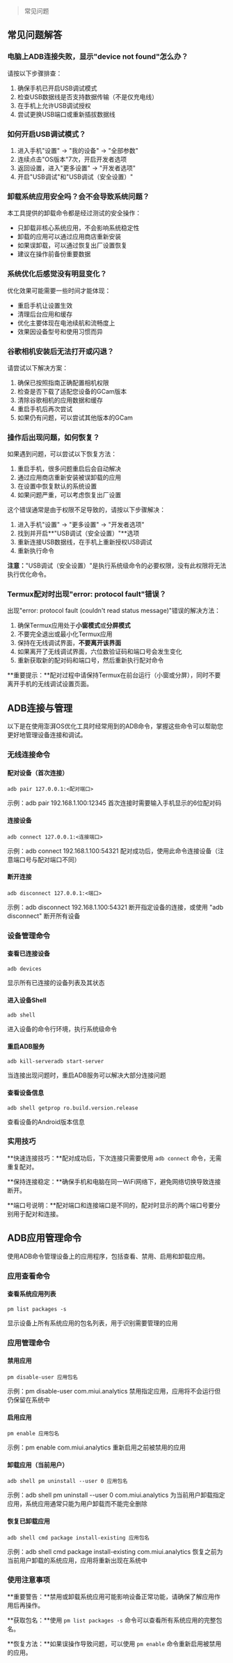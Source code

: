 > 常见问题

## 常见问题解答

### 电脑上ADB连接失败，显示"device not found"怎么办？

请按以下步骤排查：

1. 确保手机已开启USB调试模式
2. 检查USB数据线是否支持数据传输（不是仅充电线）
3. 在手机上允许USB调试授权
4. 尝试更换USB端口或重新插拔数据线

### 如何开启USB调试模式？

1. 进入手机"设置" → "我的设备" → "全部参数"
2. 连续点击"OS版本"7次，开启开发者选项
3. 返回设置，进入"更多设置" → "开发者选项"
4. 开启"USB调试"和"USB调试（安全设置）"

### 卸载系统应用安全吗？会不会导致系统问题？

本工具提供的卸载命令都是经过测试的安全操作：

- 只卸载非核心系统应用，不会影响系统稳定性
- 卸载的应用可以通过应用商店重新安装
- 如果误卸载，可以通过恢复出厂设置恢复
- 建议在操作前备份重要数据

### 系统优化后感觉没有明显变化？

优化效果可能需要一些时间才能体现：

- 重启手机让设置生效
- 清理后台应用和缓存
- 优化主要体现在电池续航和流畅度上
- 效果因设备型号和使用习惯而异

### 谷歌相机安装后无法打开或闪退？

请尝试以下解决方案：

1. 确保已按照指南正确配置相机权限
2. 检查是否下载了适配您设备的GCam版本
3. 清除谷歌相机的应用数据和缓存
4. 重启手机后再次尝试
5. 如果仍有问题，可以尝试其他版本的GCam

### 操作后出现问题，如何恢复？

如果遇到问题，可以尝试以下恢复方法：

1. 重启手机，很多问题重启后会自动解决
2. 通过应用商店重新安装被误卸载的应用
3. 在设置中恢复默认的系统设置
4. 如果问题严重，可以考虑恢复出厂设置

这个错误通常是由于权限不足导致的，请按以下步骤解决：

1. 进入手机"设置" → "更多设置" → "开发者选项"
2. 找到并开启**"USB调试（安全设置）"**选项
3. 重新连接USB数据线，在手机上重新授权USB调试
4. 重新执行命令

**注意：**"USB调试（安全设置）"是执行系统级命令的必要权限，没有此权限将无法执行优化命令。

### Termux配对时出现"error: protocol fault"错误？

出现"error: protocol fault (couldn't read status message)"错误的解决方法：

1. 确保Termux应用处于**小窗模式**或**分屏模式**
2. 不要完全退出或最小化Termux应用
3. 保持在无线调试界面，**不要离开该界面**
4. 如果离开了无线调试界面，六位数验证码和端口号会发生变化
5. 重新获取新的配对码和端口号，然后重新执行配对命令

**重要提示：**配对过程中请保持Termux在前台运行（小窗或分屏），同时不要离开手机的无线调试设置页面。

## ADB连接与管理

以下是在使用澎湃OS优化工具时经常用到的ADB命令，掌握这些命令可以帮助您更好地管理设备连接和调试。

### 无线连接命令

#### 配对设备（首次连接）

```
adb pair 127.0.0.1:<配对端口>
```

示例：adb pair 192.168.1.100:12345
首次连接时需要输入手机显示的6位配对码

#### 连接设备

```
adb connect 127.0.0.1:<连接端口>
```

示例：adb connect 192.168.1.100:54321
配对成功后，使用此命令连接设备（注意端口号与配对端口不同）

#### 断开连接

```
adb disconnect 127.0.0.1:<端口>
```

示例：adb disconnect 192.168.1.100:54321
断开指定设备的连接，或使用 "adb disconnect" 断开所有设备

### 设备管理命令

#### 查看已连接设备

```
adb devices
```

显示所有已连接的设备列表及其状态

#### 进入设备Shell

```
adb shell
```

进入设备的命令行环境，执行系统级命令

#### 重启ADB服务

```
adb kill-serveradb start-server
```

当连接出现问题时，重启ADB服务可以解决大部分连接问题

#### 查看设备信息

```
adb shell getprop ro.build.version.release
```

查看设备的Android版本信息

### 实用技巧

**快速连接技巧：**配对成功后，下次连接只需要使用 `adb connect` 命令，无需重复配对。

**保持连接稳定：**确保手机和电脑在同一WiFi网络下，避免网络切换导致连接断开。

**端口号说明：**配对端口和连接端口是不同的，配对时显示的两个端口号要分别用于配对和连接。

## ADB应用管理命令

使用ADB命令管理设备上的应用程序，包括查看、禁用、启用和卸载应用。

### 应用查看命令

#### 查看系统应用列表

```
pm list packages -s
```

显示设备上所有系统应用的包名列表，用于识别需要管理的应用

### 应用管理命令

#### 禁用应用

```
pm disable-user 应用包名
```

示例：pm disable-user com.miui.analytics
禁用指定应用，应用将不会运行但仍保留在系统中

#### 启用应用

```
pm enable 应用包名
```

示例：pm enable com.miui.analytics
重新启用之前被禁用的应用

#### 卸载应用（当前用户）

```
adb shell pm uninstall --user 0 应用包名
```

示例：adb shell pm uninstall --user 0 com.miui.analytics
为当前用户卸载指定应用，系统应用通常只能为用户卸载而不能完全删除

#### 恢复已卸载应用

```
adb shell cmd package install-existing 应用包名
```

示例：adb shell cmd package install-existing com.miui.analytics
恢复之前为当前用户卸载的系统应用，应用将重新出现在系统中

### 使用注意事项

**重要警告：**禁用或卸载系统应用可能影响设备正常功能，请确保了解应用作用后再操作。

**获取包名：**使用 `pm list packages -s` 命令可以查看所有系统应用的完整包名。

**恢复方法：**如果误操作导致问题，可以使用 `pm enable` 命令重新启用被禁用的应用。